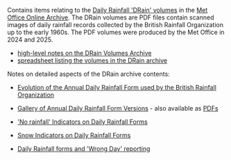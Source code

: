 Contains items relating to the [Daily Rainfall 'DRain' volumes](https://digital.nmla.metoffice.gov.uk/index.php?name=SO_9903efdf-7f99-4cae-a723-8b3f426eea20) 
in the [Met Office Online Archive](https://digital.nmla.metoffice.gov.uk/). The DRain volumes are PDF files contain scanned images of daily rainfall records 
collected by the British Rainfall Organization up to the early 1960s. The PDF volumes were produced by the Met Office in 2024 and 2025.

* [high-level notes on the DRain Volumes Archive](Volume_Info.md)
* [spreadsheet listing the volumes in the DRain archive](DRain_Volumes.xlsx)

Notes on detailed aspects of the DRain archive contents:

* [Evolution of the Annual Daily Rainfall Form used by the British Rainfall Organization](Notes/Daily_Rainfall_Form_Evolution.md)
* [Gallery of Annual Daily Rainfall Form Versions](Notes/Daily_Rainfall_Form_Gallery.md) - also available as [PDFs](Notes/Daily_Rainfall_Form_Gallery_pdfs.md)

* ['No rainfall' Indicators on Daily Rainfall Forms](Notes/No_Rain_Indicators.md)
* [Snow Indicators on Daily Rainfall Forms](Notes/Snow_Indicators.md)
* [Daily Rainfall forms and 'Wrong Day' reporting](Notes/Wrong_Day.md)